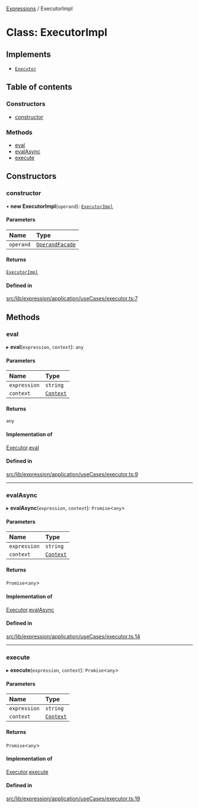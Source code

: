 [Expressions](../README.md) / ExecutorImpl

# Class: ExecutorImpl

## Implements

- [`Executor`](../interfaces/Executor.md)

## Table of contents

### Constructors

- [constructor](ExecutorImpl.md#constructor)

### Methods

- [eval](ExecutorImpl.md#eval)
- [evalAsync](ExecutorImpl.md#evalasync)
- [execute](ExecutorImpl.md#execute)

## Constructors

### constructor

• **new ExecutorImpl**(`operand`): [`ExecutorImpl`](ExecutorImpl.md)

#### Parameters

| Name | Type |
| :------ | :------ |
| `operand` | [`OperandFacade`](../interfaces/OperandFacade.md) |

#### Returns

[`ExecutorImpl`](ExecutorImpl.md)

#### Defined in

[src/lib/expression/application/useCases/executor.ts:7](https://github.com/FlavioLionelRita/3xpr/blob/2371f39/src/lib/expression/application/useCases/executor.ts#L7)

## Methods

### eval

▸ **eval**(`expression`, `context`): `any`

#### Parameters

| Name | Type |
| :------ | :------ |
| `expression` | `string` |
| `context` | [`Context`](Context.md) |

#### Returns

`any`

#### Implementation of

[Executor](../interfaces/Executor.md).[eval](../interfaces/Executor.md#eval)

#### Defined in

[src/lib/expression/application/useCases/executor.ts:9](https://github.com/FlavioLionelRita/3xpr/blob/2371f39/src/lib/expression/application/useCases/executor.ts#L9)

___

### evalAsync

▸ **evalAsync**(`expression`, `context`): `Promise`\<`any`\>

#### Parameters

| Name | Type |
| :------ | :------ |
| `expression` | `string` |
| `context` | [`Context`](Context.md) |

#### Returns

`Promise`\<`any`\>

#### Implementation of

[Executor](../interfaces/Executor.md).[evalAsync](../interfaces/Executor.md#evalasync)

#### Defined in

[src/lib/expression/application/useCases/executor.ts:14](https://github.com/FlavioLionelRita/3xpr/blob/2371f39/src/lib/expression/application/useCases/executor.ts#L14)

___

### execute

▸ **execute**(`expression`, `context`): `Promise`\<`any`\>

#### Parameters

| Name | Type |
| :------ | :------ |
| `expression` | `string` |
| `context` | [`Context`](Context.md) |

#### Returns

`Promise`\<`any`\>

#### Implementation of

[Executor](../interfaces/Executor.md).[execute](../interfaces/Executor.md#execute)

#### Defined in

[src/lib/expression/application/useCases/executor.ts:19](https://github.com/FlavioLionelRita/3xpr/blob/2371f39/src/lib/expression/application/useCases/executor.ts#L19)

